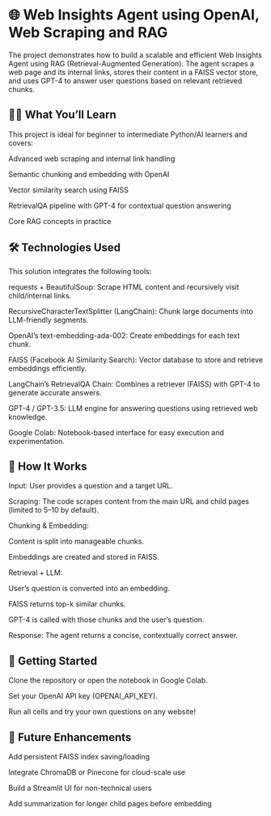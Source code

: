 # 🌐 Web Insights Agent using OpenAI, Web Scraping and RAG 

The project demonstrates how to build a scalable and efficient Web Insights Agent using RAG (Retrieval-Augmented Generation). The agent scrapes a web page and its internal links, stores their content in a FAISS vector store, and uses GPT-4 to answer user questions based on relevant retrieved chunks.

## 🧑‍🏫 What You’ll Learn
This project is ideal for beginner to intermediate Python/AI learners and covers:

Advanced web scraping and internal link handling

Semantic chunking and embedding with OpenAI

Vector similarity search using FAISS

RetrievalQA pipeline with GPT-4 for contextual question answering

Core RAG concepts in practice

## 🛠️ Technologies Used
This solution integrates the following tools:

requests + BeautifulSoup: Scrape HTML content and recursively visit child/internal links.

RecursiveCharacterTextSplitter (LangChain): Chunk large documents into LLM-friendly segments.

OpenAI’s text-embedding-ada-002: Create embeddings for each text chunk.

FAISS (Facebook AI Similarity Search): Vector database to store and retrieve embeddings efficiently.

LangChain’s RetrievalQA Chain: Combines a retriever (FAISS) with GPT-4 to generate accurate answers.

GPT-4 / GPT-3.5: LLM engine for answering questions using retrieved web knowledge.

Google Colab: Notebook-based interface for easy execution and experimentation.

## 🧠 How It Works
Input: User provides a question and a target URL.

Scraping: The code scrapes content from the main URL and child pages (limited to 5–10 by default).

Chunking & Embedding:

  Content is split into manageable chunks.

  Embeddings are created and stored in FAISS.

Retrieval + LLM:

  User’s question is converted into an embedding.

  FAISS returns top-k similar chunks.

GPT-4 is called with those chunks and the user’s question.

Response: The agent returns a concise, contextually correct answer.


## 🚀 Getting Started
Clone the repository or open the notebook in Google Colab.

Set your OpenAI API key (OPENAI_API_KEY).

Run all cells and try your own questions on any website!



## 🔮 Future Enhancements
Add persistent FAISS index saving/loading

Integrate ChromaDB or Pinecone for cloud-scale use

Build a Streamlit UI for non-technical users

Add summarization for longer child pages before embedding
